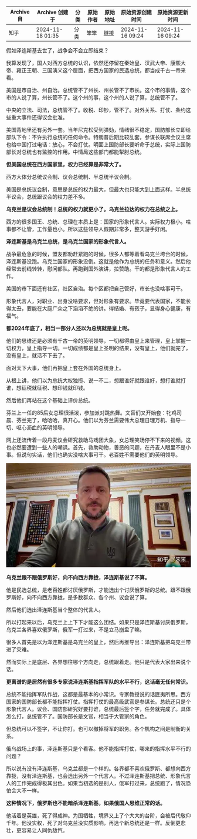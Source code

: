 | Archive 自 | Archive 创建于      | 分类  | 原始作者 | 原始地址                                                              | 原始资源创建时间         | 原始资源更新时间         |
| --------- | ---------------- | --- | ---- | ----------------------------------------------------------------- | ---------------- | ---------------- |
| 知乎        | 2024-11-18 01:35 | 分类  | 笨笨   | [链接](https://www.zhihu.com/question/645251998/answer/33003089864) | 2024-11-16 09:24 | 2024-11-16 09:24 |

假如泽连斯基去世了，战争会不会立即结束？

我算发现了，国人对西方总统的认识，依然还停留在秦始皇、汉武大帝、康熙大帝、雍正王朝、三国演义这个层面，把西方国家的民选总统，都当成千古一帝来看。

美国是市自治、州自治。总统管不了州长、州长管不了市长。这个市的事情，这个市的人说了算，州长管不了。这个州的事，这个州的人说了算，总统管不了。

中央的立法、司法，总统管不了。收税、印钞，管不了。对外关系、打仗、条约这些重大事件还得议会批准。

美国背地里还有另外一套。当年尼克松受到弹劾，情绪很不稳定，国防部长立即给部队下令：不许执行总统的任何命令。特朗普后期比较乱套，参谋长联席会议主席也给中国打过电话：放心，不会打仗。明面上国防部长要听命于总统，实际上国防部长对总统也有监控的作用。中情局这些部门都能掣肘总统。

**但美国总统在西方国家里，权力已经算是非常大了。** 

西方大体分总统议会制、议会总统制、半总统半议会制。

美国是总统议会制，意思是总统的权力最大，但最大也只能大到上面这样。半总统半议会，总统跟议会的权力差不多。

**乌克兰是议会总统制！总统的权力就更小了。乌克兰拉达的权力在总统之上。** 

西方的很多国王、总统、总理在本质上是：国家的形象代言人。实际权力极小。啥事都不让管，工作量也小。所以这些领导人假期非常多，整天游手好闲。

**泽连斯基是乌克兰总统，是乌克兰国家的形象代言人。** 

战争最危急的时候，盟友都劝赶紧跑的时候，很多人都等着看乌克兰垮台的时候，泽连斯基没跑。乌克兰国家的形象没倒。这就是他作为总统的任务和意义。然后他经常去前线转转，慰问部队。再跑到国外演讲，拉赞助。干的都是形象代言人的工作。

美国的市下面还有社区，社区自治。每个区都把自己管好，市长也没啥事可干。

形象代言人，对职业、出身没啥要求，但对形象有要求。毕竟要代表国家，不能长得太丑，要能在大庭广众之下滔滔不绝的讲。得结婚、有孩子，显得身心健康，有福气。

**都2024年底了，相当一部分人还以为总统就是皇上呢。** 

他们的思维还是必须有千古一帝的英明领导，一切都得由皇上来管理，皇上掌握一切权力，皇上指导一切。一切成绩都是皇上圣明的结果，没有皇上，他们就完了，没有皇上，就活不下去了。

面对天下大事，他们再把皇上套在外国的总统身上。

从根上讲，他们以为总统大权独揽、说一不二，想跟谁好就跟谁好，想打谁就打谁，想征税就征税、想印钱就印钱。

然后他们再站在这个基础上评价总统。

芬兰上一任的85后女总理很活泼，参加派对跳热舞。文盲们又开始套：牝鸡司晨、芬兰完了，哈哈哈，真开心。他们以为芬兰需要伟大总理日理万机、指导一切、呕心沥血的英明领导。

网上还流传着一段丹麦议会研究救助马戏团大象，女总理笑场停不下来的视频。这也必然要遭到一些人的嘲讽。首先，救助动物，善恶的问题，在丹麦人眼里不是小事。但说句实话，他们也确实没啥大事可干。老百姓不需要他们的英明领导。

![](assets/1b6e44c2d62e94560277530a74b6c11d_MD5-1.webp)

**乌克兰跟不跟俄罗斯好，向不向西方靠拢，泽连斯基说了不算。** 

他是民选总统，是老百姓都讨厌俄罗斯，才能选出个讨厌俄罗斯的总统。跟不跟俄罗斯好，向不向西方靠拢，是多数群众、各个州、议会说了算。

然后他们选出泽连斯基当个整体的代言人。

所以打起来以后，乌克兰上上下下才能这么团结。如果只是泽连斯基讨厌俄罗斯，乌克兰各界喜欢俄罗斯，俄军一打过来，不是立马崩盘了嘛。

很多人首先是以为泽连斯基是乌克兰的皇上，然后再推导出：泽连斯基把乌克兰带进了灾难。

然而实际上是底层、各界想往哪个方向走，总统跟着走。他只是代表大家出来说个话。

**更离谱的是居然有很多专家说泽连斯基指挥军队的水平不行，这话毫无任何常识。** 

总统不能指挥军队作战，这都是最基本的小常识。专家教授说的话匪夷所思。西方国家的国防部长都不能指挥打仗。指挥打仗的最高级武官是参谋长。总统还只是个形象代言人。议会、国防部研究好要打谁，总统最后签个字，任务就完成了。具体怎么打，总统管不了。国防部长是文官，相当于大管家的角色。

但总统可以不签字，不让你打。也可以撤掉将军的职务。各个机构之间是制衡的关系。

俄乌战场上的事，泽连斯基只是个看客。他不能指挥打仗，哪来的指挥水平不行的问题？

所以说有没有泽连斯基，乌克兰都是一个样的。各界都不喜欢俄罗斯、都想向西方靠拢，没有泽连斯基，也会选出另外一个代言人。不过泽连斯基把总统、形象代言人的工作完成得极其出色。如果当初选的是别人，俄军打过来，总统跑了，情况恐怕会大不一样。

**这种情况下，俄罗斯也不能暗杀泽连斯基，如果俄国人思维正常的话。** 

他活着是英雄，死了得成神。为国牺牲，境界又上了个大大的台阶，会被后代敬仰千年。他没实权，死了对乌克兰没实质影响，再选个新总统还是一样。反倒更悲壮，更容易让人同仇敌忾。